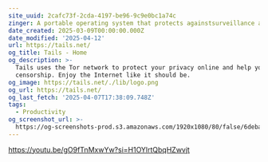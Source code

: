 ```yaml
---
site_uuid: 2cafc73f-2cda-4197-be96-9c9e0bc1a74c
zinger: A portable operating system that protects againstsurveillance and censorship.
date_created: 2025-03-09T00:00:00.000Z
date_modified: '2025-04-12'
url: https://tails.net/
og_title: Tails - Home
og_description: >-
  Tails uses the Tor network to protect your privacy online and help you avoid
  censorship. Enjoy the Internet like it should be.
og_image: https://tails.net/./lib/logo.png
og_url: https://tails.net/
og_last_fetch: '2025-04-07T17:38:09.748Z'
tags:
  - Productivity
og_screenshot_url: >-
  https://og-screenshots-prod.s3.amazonaws.com/1920x1080/80/false/6debad5acbf04581851a6eadc092c6032202891470aa7d4b136971356d2c84cf.jpeg
---
```































https://youtu.be/gO9fTnMxwYw?si=H1OYlrtQbqHZwvjt
